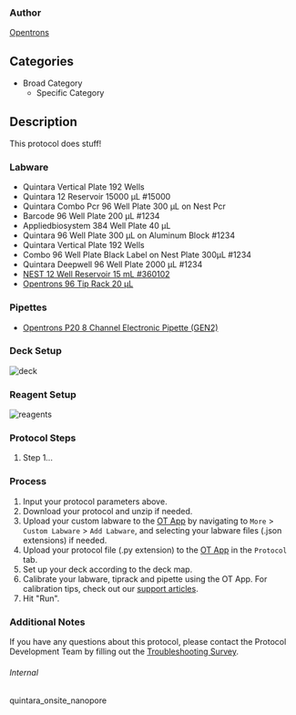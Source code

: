 ### Author
[Opentrons](https://opentrons.com/)


## Categories
* Broad Category
	* Specific Category


## Description
This protocol does stuff!


### Labware
* Quintara Vertical Plate 192 Wells
* Quintara 12 Reservoir 15000 µL #15000
* Quintara Combo Pcr 96 Well Plate 300 µL on Nest Pcr
* Barcode 96 Well Plate 200 µL #1234
* Appliedbiosystem 384 Well Plate 40 µL
* Quintara 96 Well Plate 300 µL on Aluminum Block #1234
* Quintara Vertical Plate 192 Wells
* Combo 96 Well Plate Black Label on Nest Plate 300µL #1234
* Quintara Deepwell 96 Well Plate 2000 µL #1234
* [NEST 12 Well Reservoir 15 mL #360102](http://www.cell-nest.com/page94?_l=en&product_id=102)
* [Opentrons 96 Tip Rack 20 µL](https://shop.opentrons.com/collections/opentrons-tips/products/opentrons-10ul-tips)


### Pipettes
* [Opentrons P20 8 Channel Electronic Pipette (GEN2)](https://shop.opentrons.com/8-channel-electronic-pipette/)


### Deck Setup
![deck](https://opentrons-protocol-library-website.s3.amazonaws.com/custom-README-images/quintara_onsite_nanopore/deck.png)


### Reagent Setup
![reagents](https://opentrons-protocol-library-website.s3.amazonaws.com/custom-README-images/quintara_onsite_nanopore/reagents.png)


### Protocol Steps
1. Step 1...


### Process
1. Input your protocol parameters above.
2. Download your protocol and unzip if needed.
3. Upload your custom labware to the [OT App](https://opentrons.com/ot-app) by navigating to `More` > `Custom Labware` > `Add Labware`, and selecting your labware files (.json extensions) if needed.
4. Upload your protocol file (.py extension) to the [OT App](https://opentrons.com/ot-app) in the `Protocol` tab.
5. Set up your deck according to the deck map.
6. Calibrate your labware, tiprack and pipette using the OT App. For calibration tips, check out our [support articles](https://support.opentrons.com/en/collections/1559720-guide-for-getting-started-with-the-ot-2).
7. Hit "Run".


### Additional Notes
If you have any questions about this protocol, please contact the Protocol Development Team by filling out the [Troubleshooting Survey](https://protocol-troubleshooting.paperform.co/).


###### Internal
quintara_onsite_nanopore
